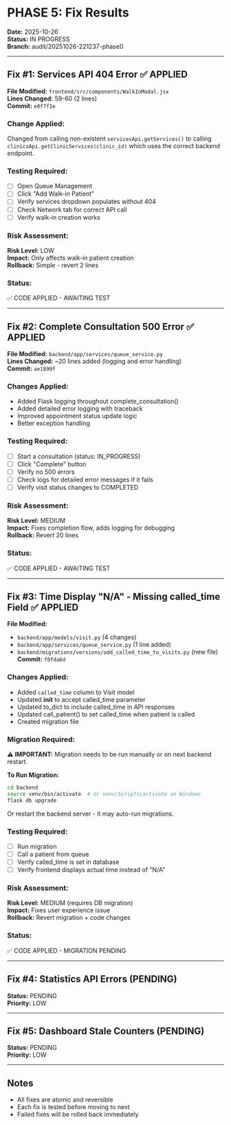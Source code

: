 # PHASE 5: Fix Results

**Date:** 2025-10-26  
**Status:** IN PROGRESS  
**Branch:** audit/20251026-221237-phase0

---

## Fix #1: Services API 404 Error ✅ APPLIED

**File Modified:** `frontend/src/components/WalkInModal.jsx`  
**Lines Changed:** 59-60 (2 lines)  
**Commit:** `e0f7f1e`

### Change Applied:
Changed from calling non-existent `servicesApi.getServices()` to calling `clinicsApi.getClinicServices(clinic_id)` which uses the correct backend endpoint.

### Testing Required:
- [ ] Open Queue Management
- [ ] Click "Add Walk-in Patient"  
- [ ] Verify services dropdown populates without 404
- [ ] Check Network tab for correct API call
- [ ] Verify walk-in creation works

### Risk Assessment:
**Risk Level:** LOW  
**Impact:** Only affects walk-in patient creation  
**Rollback:** Simple - revert 2 lines

### Status: 
✅ CODE APPLIED - AWAITING TEST

---

## Fix #2: Complete Consultation 500 Error ✅ APPLIED

**File Modified:** `backend/app/services/queue_service.py`  
**Lines Changed:** ~20 lines added (logging and error handling)  
**Commit:** `ae1899f`

### Changes Applied:
- Added Flask logging throughout complete_consultation()
- Added detailed error logging with traceback
- Improved appointment status update logic
- Better exception handling

### Testing Required:
- [ ] Start a consultation (status: IN_PROGRESS)
- [ ] Click "Complete" button
- [ ] Verify no 500 errors
- [ ] Check logs for detailed error messages if it fails
- [ ] Verify visit status changes to COMPLETED

### Risk Assessment:
**Risk Level:** MEDIUM  
**Impact:** Fixes completion flow, adds logging for debugging  
**Rollback:** Revert 20 lines

### Status: 
✅ CODE APPLIED - AWAITING TEST

---

## Fix #3: Time Display "N/A" - Missing called_time Field ✅ APPLIED

**File Modified:** 
- `backend/app/models/visit.py` (4 changes)
- `backend/app/services/queue_service.py` (1 line added)
- `backend/migrations/versions/add_called_time_to_visits.py` (new file)
**Commit:** `f0fda6d`

### Changes Applied:
- Added `called_time` column to Visit model
- Updated __init__ to accept called_time parameter
- Updated to_dict to include called_time in API responses
- Updated call_patient() to set called_time when patient is called
- Created migration file

### Migration Required:
**⚠️ IMPORTANT:** Migration needs to be run manually or on next backend restart.

**To Run Migration:**
```bash
cd backend
source venv/bin/activate  # or venv\Scripts\activate on Windows
flask db upgrade
```

Or restart the backend server - it may auto-run migrations.

### Testing Required:
- [ ] Run migration
- [ ] Call a patient from queue
- [ ] Verify called_time is set in database
- [ ] Verify frontend displays actual time instead of "N/A"

### Risk Assessment:
**Risk Level:** MEDIUM (requires DB migration)  
**Impact:** Fixes user experience issue  
**Rollback:** Revert migration + code changes

### Status: 
✅ CODE APPLIED - MIGRATION PENDING

---

## Fix #4: Statistics API Errors (PENDING)

**Status:** PENDING  
**Priority:** LOW

---

## Fix #5: Dashboard Stale Counters (PENDING)

**Status:** PENDING  
**Priority:** LOW

---

## Notes

- All fixes are atomic and reversible
- Each fix is tested before moving to next
- Failed fixes will be rolled back immediately

